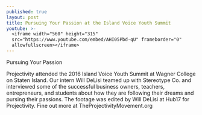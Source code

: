 ```yaml
---
published: true
layout: post
title: Pursuing Your Passion at the Island Voice Youth Summit
youtube: >-
  <iframe width="560" height="315"
  src="https://www.youtube.com/embed/AHI05Pbd-qU" frameborder="0"
  allowfullscreen></iframe>
---
```

Pursuing Your Passion

Projectivity attended the 2016 Island Voice Youth Summit at Wagner College on Staten Island. Our intern Will DeLisi teamed up with Stereotype Co. and interviewed some of the successful business owners, teachers, entrepreneurs, and students about how they are following their dreams and pursing their passions. The footage was edited by Will DeLisi at Hub17 for Projectivity. Fine out more at TheProjectivityMovement.org
